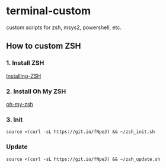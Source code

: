 # terminal-custom
custom scripts for zsh, msys2, powershell, etc.


## How to custom ZSH
### 1. Install ZSH
[Installing-ZSH](https://github.com/robbyrussell/oh-my-zsh/wiki/Installing-ZSH)

### 2. Install Oh My ZSH
[oh-my-zsh](https://ohmyz.sh/)

### 3. Init
`source <(curl -sL https://git.io/fNpeJ) && ~/zsh_init.sh`

### Update
`source <(curl -sL https://git.io/fNpeJ) && ~/zsh_update.sh`
